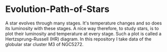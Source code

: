 # Evolution-Path-of-Stars
A star evolves through many stages. It's temperature changes and so does its luminosity with these stages. A nice way therefore, to study stars, is to plot their luminosity and temperature at every stage. Such a plot is called a Hertzsprung–Russell (HR) diagram. In this repository I take data of the globular star cluster M3 of NGC5272.
